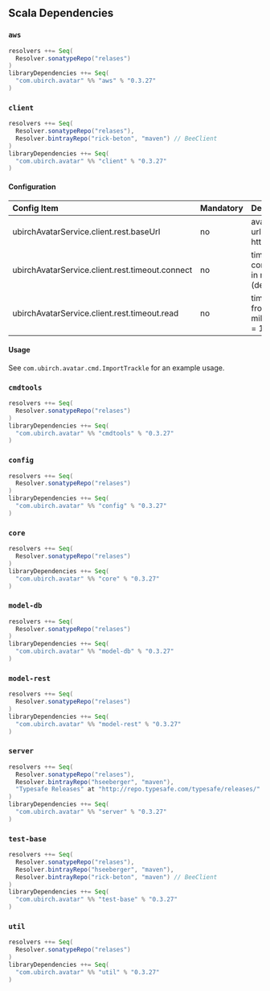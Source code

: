 ## Scala Dependencies

### `aws`

```scala
resolvers ++= Seq(
  Resolver.sonatypeRepo("relases")
)
libraryDependencies ++= Seq(
  "com.ubirch.avatar" %% "aws" % "0.3.27"
)
```

### `client`

```scala
resolvers ++= Seq(
  Resolver.sonatypeRepo("relases"),
  Resolver.bintrayRepo("rick-beton", "maven") // BeeClient
)
libraryDependencies ++= Seq(
  "com.ubirch.avatar" %% "client" % "0.3.27"
)
```

#### Configuration
   
| Config Item                                      | Mandatory  | Description                                                |
|:-------------------------------------------------|:-----------|:-----------------------------------------------------------|
| ubirchAvatarService.client.rest.baseUrl          | no         | avatar-service base url (default = http://localhost:8080)  |
| ubirchAvatarService.client.rest.timeout.connect  | no         | timeout during connection creation in milliseconds (default = 15000 ms) |
| ubirchAvatarService.client.rest.timeout.read     | no         | timeout when reading from server in milliseconds (default = 15000 ms)   |

#### Usage

See `com.ubirch.avatar.cmd.ImportTrackle` for an example usage.

### `cmdtools`

```scala
resolvers ++= Seq(
  Resolver.sonatypeRepo("relases")
)
libraryDependencies ++= Seq(
  "com.ubirch.avatar" %% "cmdtools" % "0.3.27"
)
```

### `config`

```scala
resolvers ++= Seq(
  Resolver.sonatypeRepo("relases")
)
libraryDependencies ++= Seq(
  "com.ubirch.avatar" %% "config" % "0.3.27"
)
```

### `core`

```scala
resolvers ++= Seq(
  Resolver.sonatypeRepo("relases")
)
libraryDependencies ++= Seq(
  "com.ubirch.avatar" %% "core" % "0.3.27"
)
```

### `model-db`

```scala
resolvers ++= Seq(
  Resolver.sonatypeRepo("relases")
)
libraryDependencies ++= Seq(
  "com.ubirch.avatar" %% "model-db" % "0.3.27"
)
```

### `model-rest`

```scala
resolvers ++= Seq(
  Resolver.sonatypeRepo("relases")
)
libraryDependencies ++= Seq(
  "com.ubirch.avatar" %% "model-rest" % "0.3.27"
)
```

### `server`

```scala
resolvers ++= Seq(
  Resolver.sonatypeRepo("relases"),
  Resolver.bintrayRepo("hseeberger", "maven"),
  "Typesafe Releases" at "http://repo.typesafe.com/typesafe/releases/"
)
libraryDependencies ++= Seq(
  "com.ubirch.avatar" %% "server" % "0.3.27"
)
```

### `test-base`

```scala
resolvers ++= Seq(
  Resolver.sonatypeRepo("relases"),
  Resolver.bintrayRepo("hseeberger", "maven"),
  Resolver.bintrayRepo("rick-beton", "maven") // BeeClient
)
libraryDependencies ++= Seq(
  "com.ubirch.avatar" %% "test-base" % "0.3.27"
)
```

### `util`

```scala
resolvers ++= Seq(
  Resolver.sonatypeRepo("relases")
)
libraryDependencies ++= Seq(
  "com.ubirch.avatar" %% "util" % "0.3.27"
)
```
